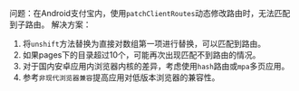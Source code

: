问题：在Android支付宝内，使用`patchClientRoutes`动态修改路由时，无法匹配到子路由。
解决方案：

1. 将`unshift`方法替换为直接对数组第一项进行替换，可以匹配到路由。
2. 如果pages下的目录超过10个，可能再次出现匹配不到路由的情况。
3. 对于国内安卓应用内浏览器内核的差异，考虑使用`hash`路由或`mpa`多页应用。
4. 参考`非现代浏览器兼容`提高应用对低版本浏览器的兼容性。
